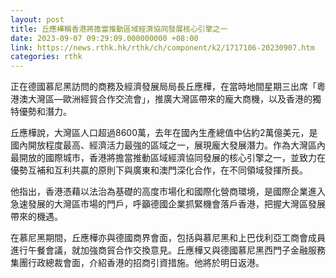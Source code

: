 ```yaml
---
layout: post
title: 丘應樺稱香港將擔當推動區域經濟協同發展核心引擎之一
date: 2023-09-07 09:29:09.000000000 +08:00
link: https://news.rthk.hk/rthk/ch/component/k2/1717106-20230907.htm
categories: rthk
---
```


正在德國慕尼黑訪問的商務及經濟發展局局長丘應樺，在當時地間星期三出席「粵港澳大灣區—歐洲經貿合作交流會」，推廣大灣區帶來的龐大商機，以及香港的獨特優勢和潛力。

丘應樺說，大灣區人口超過8600萬，去年在國內生產總值中佔約2萬億美元，是國內開放程度最高、經濟活力最強的區域之一，展現龐大發展潛力。作為大灣區內最開放的國際城市，香港將擔當推動區域經濟協同發展的核心引擎之一，並致力在優勢互補和互利共贏的原則下與廣東和澳門深化合作，在不同領域發揮所長。

他指出，香港憑藉以法治為基礎的高度市場化和國際化營商環境，是國際企業進入急速發展的大灣區市場的門戶，呼籲德國企業抓緊機會落戶香港，把握大灣區發展帶來的機遇。

在慕尼黑期間，丘應樺亦與德國商界會面，包括與慕尼黑和上巴伐利亞工商會成員進行午餐會議，就加強商貿合作交換意見。丘應樺又與德國慕尼黑西門子金融服務集團行政總裁會面，介紹香港的招商引資措施。他將於明日返港。
